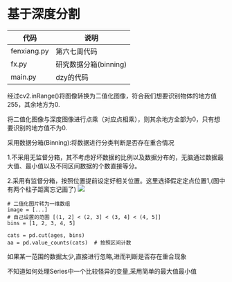 # 基于深度分割
代码     | 说明
-------- | -----
fenxiang.py | 第六七周代码
fx.py | 研究数据分箱(binning)
main.py | dzy的代码
经过cv2.inRange()将图像转换为二值化图像，符合我们想要识别物体的地方值255，其余地方为0.

将二值化图像与深度图像进行点乘（对应点相乘），则其余地方全部为0，只有想要识别的地方值不为0.

采用数据分箱(Binning):将数据进行分类判断是否存在重合情况

1.不采用无监督分箱，其不考虑好坏数据的比例以及数据分布的，无脑通过数据最大值、最小值以及不同区间数据的个数直接等分。

2.采用有监督分箱，按照位置提前设定好相关位置。这里选择假定定点位置1,(图中有两个柱子距离忘记画了)
![](Image/QQ图片20221119105035.jpg)
```
# 二值化图片转为一维数组
image = [...]
# 自己设置的范围 [(1, 2] < (2, 3] < (3, 4] < (4, 5]]
bins = [1, 2, 3, 4, 5]

cats = pd.cut(ages, bins)
aa = pd.value_counts(cats)  # 按照区间计数
```
如果某一范围的数据太少,直接进行忽略,进而判断是否存在重合现象

不知道如何处理Series中一个比较怪异的变量,采用简单的最大值最小值